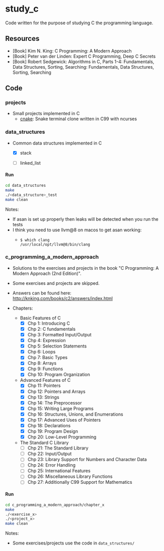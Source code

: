 # study_c

Code written for the purpose of studying C the programming language.

## Resources

- [Book] Kim N. King: C Programming: A Modern Approach
- [Book] Peter van der Linden: Expert C Programming, Deep C Secrets
- [Book] Robert Sedgewick: Algorithms in C, Parts 1-4: Fundamentals, Data Structures, Sorting, Searching: Fundamentals, Data Structures, Sorting, Searching

## Code

### projects

- Small projects implemented in C
    - [cnake](https://github.com/SourenP/cnake): Snake terminal clone written in C99 with ncurses

### data_structures

- Common data structures implemented in C
    - [X] stack
    - [ ] linked_list


#### Run

```bash
cd data_structures
make
./<data_structure>_test
make clean
```

Notes:
- If asan is set up properly then leaks will be detected when you run the tests
- I think you need to use llvm@8 on macos to get asan working:
  - ```
    $ which clang
    /usr/local/opt/llvm@8/bin/clang
    ```


### c_programming_a_modern_approach

- Solutions to the exercises and projects in the book "C Programming: A Modern Approach (2nd Edition)".
- Some exercises and projects are skipped.
- Answers can be found here: http://knking.com/books/c2/answers/index.html

- Chapters:
    - Basic Features of C
        - [X] Chp 1: Introducing C
        - [X] Chp 2: C fundamentals
        - [X] Chp 3: Formatted Input/Output
        - [X] Chp 4: Expression
        - [X] Chp 5: Selection Statements
        - [X] Chp 6: Loops
        - [X] Chp 7: Basic Types
        - [X] Chp 8: Arrays
        - [X] Chp 9: Functions
        - [X] Chp 10: Program Organization
    - Advanced Features of C
        - [X] Chp 11: Pointers
        - [X] Chp 12: Pointers and Arrays
        - [X] Chp 13: Strings
        - [X] Chp 14: The Preprocessor
        - [X] Chp 15: Writing Large Programs
        - [X] Chp 16: Structures, Unions, and Enumerations
        - [X] Chp 17: Advanced Uses of Pointers
        - [X] Chp 18: Declarations
        - [X] Chp 19: Program Design
        - [X] Chp 20: Low-Level Programming
    - The Standard C Library
        - [ ] Chp 21: The Standard Library
        - [ ] Chp 22: Input/Output
        - [ ] Chp 23: Library Support for Numbers and Character Data
        - [ ] Chp 24: Error Handling
        - [ ] Chp 25: International Features
        - [ ] Chp 26: Miscellaneous Library Functions
        - [ ] Chp 27: Additionally C99 Support for Mathematics

#### Run

```bash
cd c_programming_a_modern_approach/chapter_x
make
./<exercise_x>
./<project_x>
make clean
```

Notes:
  - Some exercises/projects use the code in `data_structures/`

